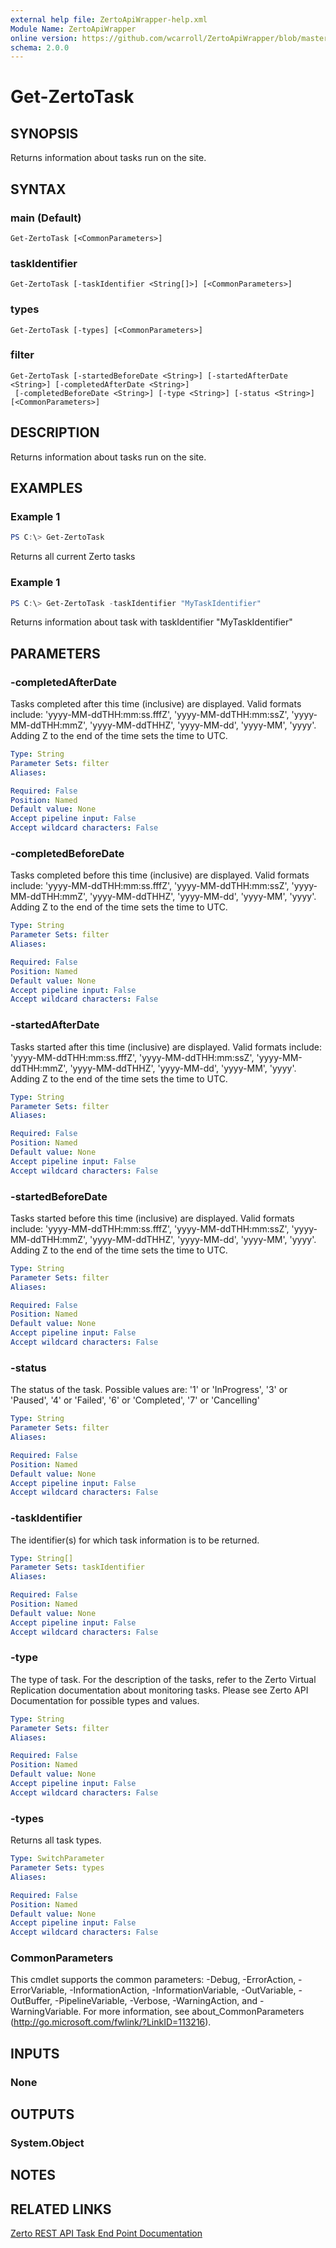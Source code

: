 ```yaml
---
external help file: ZertoApiWrapper-help.xml
Module Name: ZertoApiWrapper
online version: https://github.com/wcarroll/ZertoApiWrapper/blob/master/docs/Get-ZertoTask.md
schema: 2.0.0
---
```


# Get-ZertoTask

## SYNOPSIS
Returns information about tasks run on the site.

## SYNTAX

### main (Default)
```
Get-ZertoTask [<CommonParameters>]
```

### taskIdentifier
```
Get-ZertoTask [-taskIdentifier <String[]>] [<CommonParameters>]
```

### types
```
Get-ZertoTask [-types] [<CommonParameters>]
```

### filter
```
Get-ZertoTask [-startedBeforeDate <String>] [-startedAfterDate <String>] [-completedAfterDate <String>]
 [-completedBeforeDate <String>] [-type <String>] [-status <String>] [<CommonParameters>]
```

## DESCRIPTION
Returns information about tasks run on the site.

## EXAMPLES

### Example 1
```powershell
PS C:\> Get-ZertoTask
```

Returns all current Zerto tasks

### Example 1
```powershell
PS C:\> Get-ZertoTask -taskIdentifier "MyTaskIdentifier"
```

Returns information about task with taskIdentifier "MyTaskIdentifier"

## PARAMETERS

### -completedAfterDate
Tasks completed after this time (inclusive) are displayed.
Valid formats include: 'yyyy-MM-ddTHH:mm:ss.fffZ', 'yyyy-MM-ddTHH:mm:ssZ', 'yyyy-MM-ddTHH:mmZ', 'yyyy-MM-ddTHHZ', 'yyyy-MM-dd', 'yyyy-MM', 'yyyy'.
Adding Z to the end of the time sets the time to UTC.

```yaml
Type: String
Parameter Sets: filter
Aliases:

Required: False
Position: Named
Default value: None
Accept pipeline input: False
Accept wildcard characters: False
```

### -completedBeforeDate
Tasks completed before this time (inclusive) are displayed.
Valid formats include: 'yyyy-MM-ddTHH:mm:ss.fffZ', 'yyyy-MM-ddTHH:mm:ssZ', 'yyyy-MM-ddTHH:mmZ', 'yyyy-MM-ddTHHZ', 'yyyy-MM-dd', 'yyyy-MM', 'yyyy'.
Adding Z to the end of the time sets the time to UTC.

```yaml
Type: String
Parameter Sets: filter
Aliases:

Required: False
Position: Named
Default value: None
Accept pipeline input: False
Accept wildcard characters: False
```

### -startedAfterDate
Tasks started after this time (inclusive) are displayed.
Valid formats include: 'yyyy-MM-ddTHH:mm:ss.fffZ', 'yyyy-MM-ddTHH:mm:ssZ', 'yyyy-MM-ddTHH:mmZ', 'yyyy-MM-ddTHHZ', 'yyyy-MM-dd', 'yyyy-MM', 'yyyy'.
Adding Z to the end of the time sets the time to UTC.

```yaml
Type: String
Parameter Sets: filter
Aliases:

Required: False
Position: Named
Default value: None
Accept pipeline input: False
Accept wildcard characters: False
```

### -startedBeforeDate
Tasks started before this time (inclusive) are displayed.
Valid formats include: 'yyyy-MM-ddTHH:mm:ss.fffZ', 'yyyy-MM-ddTHH:mm:ssZ', 'yyyy-MM-ddTHH:mmZ', 'yyyy-MM-ddTHHZ', 'yyyy-MM-dd', 'yyyy-MM', 'yyyy'.
Adding Z to the end of the time sets the time to UTC.

```yaml
Type: String
Parameter Sets: filter
Aliases:

Required: False
Position: Named
Default value: None
Accept pipeline input: False
Accept wildcard characters: False
```

### -status
The status of the task.
Possible values are: '1' or 'InProgress', '3' or 'Paused', '4' or 'Failed', '6' or 'Completed', '7' or 'Cancelling'

```yaml
Type: String
Parameter Sets: filter
Aliases:

Required: False
Position: Named
Default value: None
Accept pipeline input: False
Accept wildcard characters: False
```

### -taskIdentifier
The identifier(s) for which task information is to be returned.

```yaml
Type: String[]
Parameter Sets: taskIdentifier
Aliases:

Required: False
Position: Named
Default value: None
Accept pipeline input: False
Accept wildcard characters: False
```

### -type
The type of task.
For the description of the tasks, refer to the Zerto Virtual Replication documentation about monitoring tasks.
Please see Zerto API Documentation for possible types and values.

```yaml
Type: String
Parameter Sets: filter
Aliases:

Required: False
Position: Named
Default value: None
Accept pipeline input: False
Accept wildcard characters: False
```

### -types
Returns all task types.

```yaml
Type: SwitchParameter
Parameter Sets: types
Aliases:

Required: False
Position: Named
Default value: None
Accept pipeline input: False
Accept wildcard characters: False
```

### CommonParameters
This cmdlet supports the common parameters: -Debug, -ErrorAction, -ErrorVariable, -InformationAction, -InformationVariable, -OutVariable, -OutBuffer, -PipelineVariable, -Verbose, -WarningAction, and -WarningVariable. For more information, see about_CommonParameters (http://go.microsoft.com/fwlink/?LinkID=113216).

## INPUTS

### None
## OUTPUTS

### System.Object
## NOTES

## RELATED LINKS

[Zerto REST API Task End Point Documentation](http://s3.amazonaws.com/zertodownload_docs/Latest/Zerto%20Virtual%20Replication%20Zerto%20Virtual%20Manager%20%28ZVM%29%20-%20vSphere%20Online%20Help/RestfulAPIs/StatusAPIs.5.076.html#)
